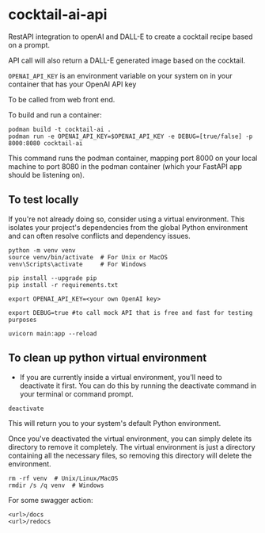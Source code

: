 # cocktail-ai-api

RestAPI integration to openAI and DALL-E to create a cocktail recipe based on a prompt.  

API call will also return a DALL-E generated image based on the cocktail.  

`OPENAI_API_KEY` is an environment variable on your system on in your container that has your OpenAI API key

To be called from web front end.

To build and run a container:  

```
podman build -t cocktail-ai .
podman run -e OPENAI_API_KEY=$OPENAI_API_KEY -e DEBUG=[true/false] -p 8000:8080 cocktail-ai
```

This command runs the podman container, mapping port 8000 on your local machine to port 8080 in the podman container (which your FastAPI app should be listening on).  
  
## To test locally

If you're not already doing so, consider using a virtual environment. This isolates your project's dependencies from the global Python environment and can often resolve conflicts and dependency issues.  
  
```
python -m venv venv
source venv/bin/activate  # For Unix or MacOS
venv\Scripts\activate     # For Windows

pip install --upgrade pip
pip install -r requirements.txt

export OPENAI_API_KEY=<your own OpenAI key>

export DEBUG=true #to call mock API that is free and fast for testing purposes

uvicorn main:app --reload
```

## To clean up python virtual environment
- If you are currently inside a virtual environment, you'll need to deactivate it first. You can do this by running the deactivate command in your terminal or command prompt.  

```
deactivate
```

This will return you to your system's default Python environment.  
  
Once you've deactivated the virtual environment, you can simply delete its directory to remove it completely. The virtual environment is just a directory containing all the necessary files, so removing this directory will delete the environment.

```
rm -rf venv  # Unix/Linux/MacOS
rmdir /s /q venv  # Windows
```
For some swagger action:

```
<url>/docs
<url>/redocs
```
